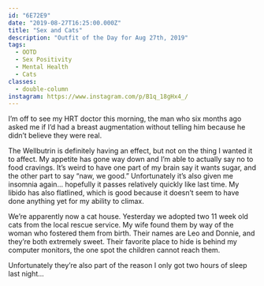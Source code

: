 ```yaml
---
id: "6E72E9"
date: "2019-08-27T16:25:00.000Z"
title: "Sex and Cats"
description: "Outfit of the Day for Aug 27th, 2019"
tags:
  - OOTD
  - Sex Positivity
  - Mental Health
  - Cats
classes:
  - double-column
instagram: https://www.instagram.com/p/B1q_18gHx4_/
---
```

I’m off to see my HRT doctor this morning, the man who six months ago asked me if I’d had a breast augmentation without telling him because he didn’t believe they were real.

The Wellbutrin is definitely having an effect, but not on the thing I wanted it to affect. My appetite has gone way down and I’m able to actually say no to food cravings. It’s weird to have one part of my brain say it wants sugar, and the other part to say “naw, we good.” Unfortunately it’s also given me insomnia again... hopefully it passes relatively quickly like last time. My libido has also flatlined, which is good because it doesn’t seem to have done anything yet for my ability to climax.

We’re apparently now a cat house. Yesterday we adopted two 11 week old cats from the local rescue service. My wife found them by way of the woman who fostered them from birth. Their names are Leo and Donnie, and they’re both extremely sweet. Their favorite place to hide is behind my computer monitors, the one spot the children cannot reach them.

Unfortunately they’re also part of the reason I only got two hours of sleep last night...
